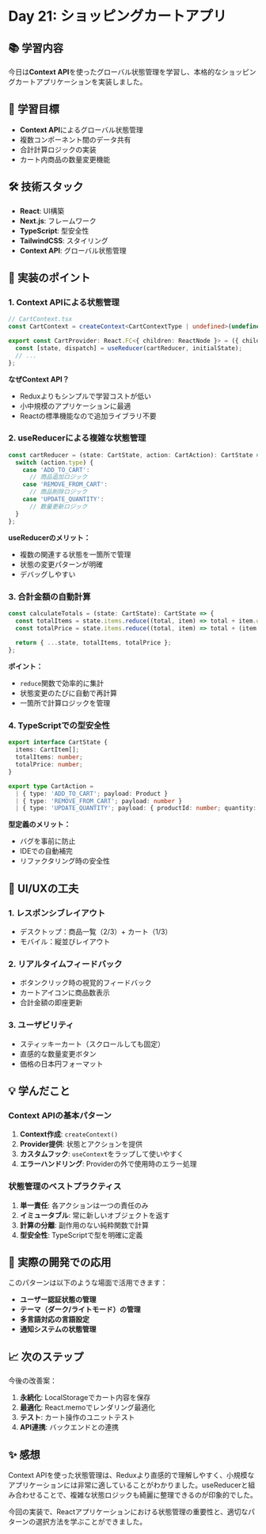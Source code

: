 # Day 21: ショッピングカートアプリ

## 📚 学習内容

今日は**Context API**を使ったグローバル状態管理を学習し、本格的なショッピングカートアプリケーションを実装しました。

## 🎯 学習目標

- **Context API**によるグローバル状態管理
- 複数コンポーネント間のデータ共有
- 合計計算ロジックの実装
- カート内商品の数量変更機能

## 🛠️ 技術スタック

- **React**: UI構築
- **Next.js**: フレームワーク
- **TypeScript**: 型安全性
- **TailwindCSS**: スタイリング
- **Context API**: グローバル状態管理

## 📖 実装のポイント

### 1. Context APIによる状態管理

```typescript
// CartContext.tsx
const CartContext = createContext<CartContextType | undefined>(undefined);

export const CartProvider: React.FC<{ children: ReactNode }> = ({ children }) => {
  const [state, dispatch] = useReducer(cartReducer, initialState);
  // ...
};
```

**なぜContext API？**
- Reduxよりもシンプルで学習コストが低い
- 小中規模のアプリケーションに最適
- Reactの標準機能なので追加ライブラリ不要

### 2. useReducerによる複雑な状態管理

```typescript
const cartReducer = (state: CartState, action: CartAction): CartState => {
  switch (action.type) {
    case 'ADD_TO_CART':
      // 商品追加ロジック
    case 'REMOVE_FROM_CART': 
      // 商品削除ロジック
    case 'UPDATE_QUANTITY':
      // 数量更新ロジック
  }
};
```

**useReducerのメリット：**
- 複数の関連する状態を一箇所で管理
- 状態の変更パターンが明確
- デバッグしやすい

### 3. 合計金額の自動計算

```typescript
const calculateTotals = (state: CartState): CartState => {
  const totalItems = state.items.reduce((total, item) => total + item.quantity, 0);
  const totalPrice = state.items.reduce((total, item) => total + (item.product.price * item.quantity), 0);
  
  return { ...state, totalItems, totalPrice };
};
```

**ポイント：**
- `reduce`関数で効率的に集計
- 状態変更のたびに自動で再計算
- 一箇所で計算ロジックを管理

### 4. TypeScriptでの型安全性

```typescript
export interface CartState {
  items: CartItem[];
  totalItems: number;
  totalPrice: number;
}

export type CartAction =
  | { type: 'ADD_TO_CART'; payload: Product }
  | { type: 'REMOVE_FROM_CART'; payload: number }
  | { type: 'UPDATE_QUANTITY'; payload: { productId: number; quantity: number } };
```

**型定義のメリット：**
- バグを事前に防止
- IDEでの自動補完
- リファクタリング時の安全性

## 🎨 UI/UXの工夫

### 1. レスポンシブレイアウト
- デスクトップ：商品一覧（2/3）+ カート（1/3）
- モバイル：縦並びレイアウト

### 2. リアルタイムフィードバック
- ボタンクリック時の視覚的フィードバック
- カートアイコンに商品数表示
- 合計金額の即座更新

### 3. ユーザビリティ
- スティッキーカート（スクロールしても固定）
- 直感的な数量変更ボタン
- 価格の日本円フォーマット

## 💡 学んだこと

### Context APIの基本パターン

1. **Context作成**: `createContext()`
2. **Provider提供**: 状態とアクションを提供
3. **カスタムフック**: `useContext`をラップして使いやすく
4. **エラーハンドリング**: Providerの外で使用時のエラー処理

### 状態管理のベストプラクティス

1. **単一責任**: 各アクションは一つの責任のみ
2. **イミュータブル**: 常に新しいオブジェクトを返す
3. **計算の分離**: 副作用のない純粋関数で計算
4. **型安全性**: TypeScriptで型を明確に定義

## 🔄 実際の開発での応用

このパターンは以下のような場面で活用できます：

- **ユーザー認証状態の管理**
- **テーマ（ダーク/ライトモード）の管理**
- **多言語対応の言語設定**
- **通知システムの状態管理**

## 📈 次のステップ

今後の改善案：
1. **永続化**: LocalStorageでカート内容を保存
2. **最適化**: React.memoでレンダリング最適化
3. **テスト**: カート操作のユニットテスト
4. **API連携**: バックエンドとの連携

## ✨ 感想

Context APIを使った状態管理は、Reduxより直感的で理解しやすく、小規模なアプリケーションには非常に適していることがわかりました。useReducerと組み合わせることで、複雑な状態ロジックも綺麗に整理できるのが印象的でした。

今回の実装で、Reactアプリケーションにおける状態管理の重要性と、適切なパターンの選択方法を学ぶことができました。 